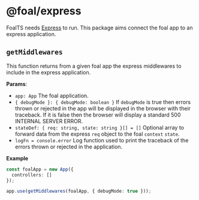 # @foal/express

FoalTS needs [Express](http://expressjs.com/) to run. This package aims connect the foal app to an express application.

## `getMiddlewares`

This function returns from a given foal app the express middlewares to include in the express application.

**Params**:
- `app: App` The foal application.
- `{ debugMode }: { debugMode: boolean }` If `debugMode` is true then errors thrown or rejected in the app will be displayed in the browser with their traceback. If it is false then the browser will display a standard 500 INTERNAL SERVER ERROR.
- `stateDef: { req: string, state: string }[] = []` Optional array to forward data from the express `req` object to the foal `context` `state`.
- `logFn = console.error` Log function used to print the traceback of the errors thrown or rejected in the application. 

**Example**
```typescript
const foalApp = new App({
  controllers: []
});

app.use(getMiddlewares(foalApp, { debugMode: true }));
```